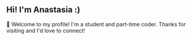  Hi! I'm Anastasia :)
- 
🌱 Welcome to my profile! I'm a student and part-time coder. Thanks for visiting and I'd love to connect!


